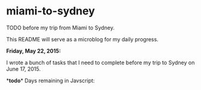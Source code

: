 # miami-to-sydney
TODO before my trip from Miami to Sydney.

This README will serve as a microblog for my daily progress.

**Friday, May 22, 2015:**

I wrote a bunch of tasks that I need to complete before my trip to Sydney on June 17, 2015. 

\***todo**\* Days remaining in Javscript:
